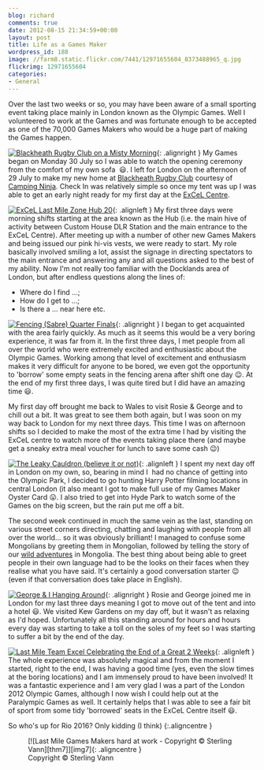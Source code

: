 ```yaml
---
blog: richard
comments: true
date: 2012-08-15 21:34:59+00:00
layout: post
title: Life as a Games Maker
wordpress_id: 188
image: //farm8.static.flickr.com/7441/12971655604_8373488965_q.jpg
flickrimg: 12971655604
categories:
- General
---
```


Over the last two weeks or so, you may have been aware of a small sporting event taking place mainly
in London known as the Olympic Games. Well I volunteered to work at the Games and was fortunate enough
to be accepted as one of the 70,000 Games Makers who would be a huge part of making the Games happen.

[![Blackheath Rugby Club on a Misty Morning][thm1]][img1]{: .alignright }
My Games began on Monday 30 July so I was able to watch the 
opening ceremony from the comfort of my own sofa  :smiley:. I left for London on the afternoon of 29 July
to make my new home at [Blackheath Rugby Club][brc] courtesy of [Camping Ninja][cn]. Check In was
relatively simple so once my tent was up I was able to get an early night ready for my first day at
the [ExCeL Centre][ec].

[![ExCeL Last Mile Zone Hub 20][thm2]][img2]{: .alignleft }
My first three days were morning shifts starting at the area known as
the Hub (i.e. the main hive of activity between Custom House DLR Station and the main entrance to
the ExCeL Centre). After meeting up with a number of other new Games Makers and being issued our pink
hi-vis vests, we were ready to start. My role basically involved smiling a lot, assist the signage in
directing spectators to the main entrance and answering any and all questions asked to the best of my
ability. Now I'm not really too familiar with the Docklands area of London, but after endless
questions along the lines of:
	
  * Where do I find ...;
  * How do I get to ...;
  * Is there a ... near here etc.

[![Fencing (Sabre) Quarter Finals][thm3]][img3]{: .alignright }
I began to get acquainted with the area fairly quickly. As much
as it seems this would be a very boring experience, it was far from it. In the first three days, I met
people from all over the world who were extremely excited and enthusiastic about the Olympic Games.
Working among that level of excitement and enthusiasm makes it very difficult for anyone to be bored, we
even got the opportunity to 'borrow' some empty seats in the fencing arena after shift one day :wink:. At
the end of my first three days, I was quite tired but I did have an amazing time :smiley:.

My first day off brought me back to Wales to visit Rosie & George and to chill out a bit. It was great
to see them both again, but I was soon on my way back to London for my next three days. This time I was
on afternoon shifts so I decided to make the most of the extra time I had by visiting the ExCeL centre
to watch more of the events taking place there (and maybe get a sneaky extra meal voucher for lunch to
save some cash :wink:)

[![The Leaky Cauldron (believe it or not)][thm4]][img4]{: .alignleft }
I spent my next day off in London on my own, so, bearing in mind I  had no chance of getting into
the Olympic Park, I decided to go hunting Harry Potter filming locations in central London (it also
meant I got to make full use of my Games Maker Oyster Card :stuck_out_tongue:. I also tried to get
into Hyde Park to watch some of the Games on the big screen, but the rain put me off a bit.

The second week continued in much the same vein as the last, standing on various street corners directing,
chatting and laughing with people from all over the world... so it was obviously brilliant! I managed to
confuse some Mongolians by greeting them in Mongolian, followed by telling the story of our
[wild adventures][adv] in Mongolia. The best thing about being able to greet people in their own language 
had to be the looks on their faces when they realise what you have said. It's certainly a good conversation 
starter :wink: (even if that conversation does take place in English).

[![George & I Hanging Around][thm5]][img5]{: .alignright }
Rosie and George joined me in London for my last three days meaning
I got to move out of the tent and into a hotel :smiley:. We visited Kew Gardens on my day off, but it wasn't as
relaxing as I'd hoped. Unfortunately all this standing around for hours and hours every day was starting to
take a toll on the soles of my feet so I was starting to suffer a bit by the end of the day.

[![Last Mile Team Excel Celebrating the End of a Great 2 Weeks][thm6]][img6]{: .alignleft }
The whole experience was absolutely magical and from the moment I started,
right to the end, I was having a good time (yes, even the slow times at the boring locations) and I am
immensely proud to have been involved! It was a fantastic experience and I am very glad I was a part of
the London 2012 Olympic Games, although I now wish I could help out at the Paralympic Games as well. It
certainly helps that I was able to see a fair bit of sport from some tidy 'borrowed' seats in the ExCeL
Centre itself :smiley:.

So who's up for Rio 2016? Only kidding (I think)
{:.aligncentre }

<figure markdown="1">
  [![Last Mile Games Makers hard at work - Copyright &copy; Sterling Vann][thm7]][img7]{: .aligncentre }
  <figcaption>Copyright &copy; Sterling Vann</figcaption>
</figure>

[brc]: //www.pitchero.com/clubs/blackheath/ "Blackheath Rugby Club"
[cn]: //www.campingninja.com/ "Camping Ninja"
[ec]: //www.excel-london.co.uk/ "ExCeL Centre"
[adv]: //travel.perry-online.me.uk/trips/china-2009/ "China & Mongolia 2009"


[thm1]: //farm8.static.flickr.com/7436/12971260605_e434f08f73_q.jpg
[thm2]: //farm3.static.flickr.com/2894/12971211095_7e121f0e04_q.jpg
[thm3]: //farm8.static.flickr.com/7450/12971279915_1e993a2e16_q.jpg
[thm4]: //farm8.static.flickr.com/7299/12971689204_3060afd08e_q.jpg
[thm5]: //farm8.static.flickr.com/7401/12971669154_255068b3d0_q.jpg
[thm6]: //farm8.static.flickr.com/7441/12971655604_8373488965_q.jpg
[thm7]: //farm8.static.flickr.com/7442/12971365173_0f346f98bb_n.jpg

[img1]: //www.flickr.com/photos/richard-perry/12971260605/
[img2]: //www.flickr.com/photos/richard-perry/12971211095/
[img3]: //www.flickr.com/photos/richard-perry/12971279915/
[img4]: //www.flickr.com/photos/richard-perry/12971689204/
[img5]: //www.flickr.com/photos/richard-perry/12971669154/
[img6]: //www.flickr.com/photos/richard-perry/12971655604/
[img7]: //www.flickr.com/photos/richard-perry/12971365173/